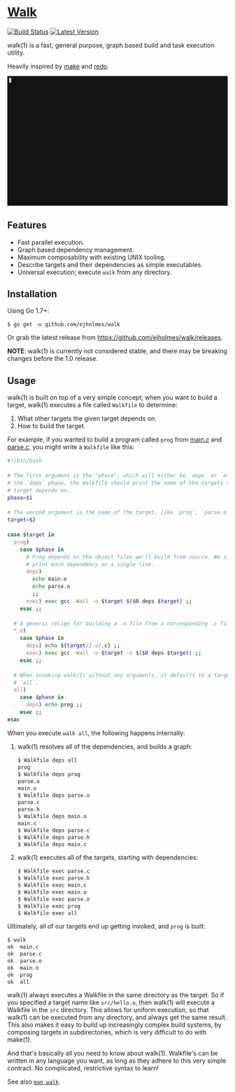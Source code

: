 # [Walk](http://ejholmes.io/walk/)

[![Build Status](https://travis-ci.org/ejholmes/walk.svg?branch=master)](https://travis-ci.org/ejholmes/walk)
[![Latest Version](https://img.shields.io/github/release/ejholmes/walk.svg?style=flat?maxAge=86400)](https://github.com/ejholmes/walk/releases)

walk(1) is a fast, general purpose, graph based build and task execution utility.

Heavily inspired by [make](https://www.gnu.org/software/make/) and [redo](https://github.com/apenwarr/redo).

![](./docs/walk.gif)

## Features

* Fast parallel execution.
* Graph based dependency management.
* Maximum composability with existing UNIX tooling.
* Describe targets and their dependencies as simple executables.
* Universal execution; execute `walk` from any directory.

## Installation

Using Go 1.7+:

```console
$ go get -u github.com/ejholmes/walk
```

Or grab the latest release from https://github.com/ejholmes/walk/releases.

**NOTE**: walk(1) is currently not considered stable, and there may be breaking changes before the 1.0 release.

## Usage

walk(1) is built on top of a very simple concept; when you want to build a target, walk(1) executes a file called `Walkfile` to determine:

1. What other targets the given target depends on.
2. How to build the target.

For example, if you wanted to build a program called `prog` from [main.c](./test/113-readme/main.c) and [parse.c](./test/113-readme/parse.c), you might write a `Walkfile` like this:

```bash
#!/bin/bash

# The first argument is the "phase", which will either be `deps` or `exec`. In
# the `deps` phase, the Walkfile should print the name of the targets that this
# target depends on.
phase=$1

# The second argument is the name of the target, like `prog`, `parse.o`, etc.
target=$2

case $target in
  prog)
    case $phase in
      # Prog depends on the object files we'll build from source. We simply
      # print each dependency on a single line.
      deps)
        echo main.o
        echo parse.o
        ;;
      exec) exec gcc -Wall -o $target $($0 deps $target) ;;
    esac ;;

  # A generic recipe for building a .o file from a corresponding .c file.
  *.o)
    case $phase in
      deps) echo ${target//.o/.c} ;;
      exec) exec gcc -Wall -o $target -c $($0 deps $target) ;;
    esac ;;

  # When invoking walk(1) without any arguments, it defaults to a target called
  # `all`.
  all)
    case $phase in
      deps) echo prog ;;
    esac ;;
esac
```

When you execute `walk all`, the following happens internally:

1. walk(1) resolves all of the dependencies, and builds a graph:

    ```console
    $ Walkfile deps all
    prog
    $ Walkfile deps prog
    parse.o
    main.o
    $ Walkfile deps parse.o
    parse.c
    parse.h
    $ Walkfile deps main.o
    main.c
    $ Walkfile deps parse.c
    $ Walkfile deps parse.h
    $ Walkfile deps main.c
    ```

2. walk(1) executes all of the targets, starting with dependencies:

    ```console
    $ Walkfile exec parse.c
    $ Walkfile exec parse.h
    $ Walkfile exec main.c
    $ Walkfile exec main.o
    $ Walkfile exec parse.o
    $ Walkfile exec prog
    $ Walkfile exec all
    ```

Ultimately, all of our targets end up getting invoked, and `prog` is built:

```console
$ walk
ok	main.c
ok	parse.c
ok	parse.o
ok	main.o
ok	prog
ok	all
```

walk(1) always executes a Walkfile in the same directory as the target. So if you specified a target name like `src/hello.o`, then walk(1) will execute a Walkfile in the `src` directory. This allows for uniform execution, so that walk(1) can be executed from any directory, and always get the same result. This also makes it easy to build up increasingly complex build systems, by composing targets in subdirectories, which is very difficult to do with make(1).

And that's basically all you need to know about walk(1). Walkfile's can be written in any language you want, as long as they adhere to this very simple contract. No complicated, restrictive syntax to learn!

See also [`man walk`](http://ejholmes.io/walk/).
